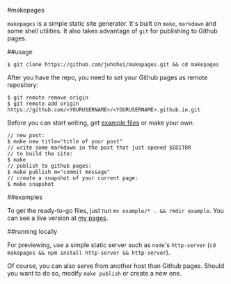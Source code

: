 #makepages

`makepages` is a simple static site generator. It's built on `make`, `markdown` and some shell utilities. It also takes advantage of `git` for publishing to Github pages.

##usage
 
    $ git clone https://github.com/juhohei/makepages.git && cd makepages

After you have the repo, you need to set your Github pages as remote repository:

    $ git remote remove origin
    $ git remote add origin https://github.com/<YOURUSERNAME>/<YOURUSERNAME>.github.io.git

Before you can start writing, get [example files](#examples) or make your own.

    // new post:
    $ make new title="title of your post"
    // write some markdown in the post that just opened $EDITOR
    // to build the site:
    $ make
    // publish to github pages:
    $ make publish m="commit message"
    // create a snapshot of your current page:
    $ make snapshot

##examples

To get the ready-to-go files, just run `mv example/* . && rmdir example`. You can see a live version at [my pages](http://juhohei.github.io).

##running locally

For previewing, use a simple static server such as `node`'s `http-server` (`cd makepages && npm install http-server && http-server`).

Of course, you can also serve from another host than Github pages. Should you want to do so, modify `make publish` or create a new one.

